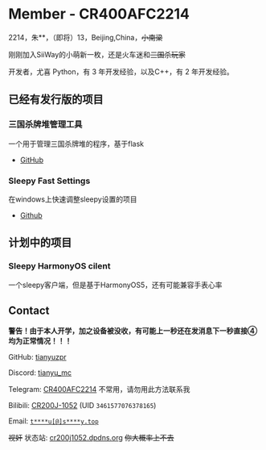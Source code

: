 # Member - CR400AFC2214

2214，朱**，（即将）13，Beijing,China，~~小南梁~~

刚刚加入SiiWay的小萌新一枚，还是火车迷和~~三国杀玩家~~

开发者，尤喜 Python，有 3 年开发经验，以及C++，有 2 年开发经验。


## 已经有发行版的项目

### 三国杀牌堆管理工具

一个用于管理三国杀牌堆的程序，基于flask

* [GitHub](https://github.com/tianyuzpr/sgs-card-shuffler)

### Sleepy Fast Settings

在windows上快速调整sleepy设置的项目

* [Github](https://github.com/sleepy-project/sleepy/blob/main/client/win_settings.py)

## 计划中的项目

### Sleepy HarmonyOS cilent

一个sleepy客户端，但是基于HarmonyOS5，还有可能兼容手表心率

## Contact

**警告！由于本人开学，加之设备被没收，有可能上一秒还在发消息下一秒直接④**
**均为正常情况！！！**

GitHub: [tianyuzpr](https://github.com/tianyuzpr)

Discord: [tianyu_mc](https://discord.com/users/1395560368390148128)

Telegram: [CR400AFC2214](https://t.me/CR400AFC2214) 不常用，请勿用此方法联系我

Bilibili: [CR200J-1052](https://space.bilibili.com/3461577076378165) (UID `3461577076378165`)

Email: [`t****u[@]s****y.top`](https://siiway.top/t/m/tianyu)

~~视奸~~ 状态站: [cr200j1052.dpdns.org](https://cr200j1052.dpdns.org) ~~你大概率上不去~~
